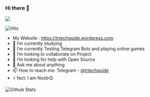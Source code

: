 ### Hi there 👋
<a href="TRTECHGUIDE"><img src="https://trtechguide.files.wordpress.com/2021/07/untitled-design-2.png"></a>

![Hits](https://hits.seeyoufarm.com/api/count/incr/badge.svg?url=https://github.com/TR-TECH-GUIDE/)

- My Website : https://trtechguide.wordpress.com 
- 🔭 I’m currently studying 
- 🌱 I’m currently Testing Telegram Bots and playing online games
- 👯 I’m looking to collaborate on Project
- 🤔 I’m looking for help with Open Source
- 💬 Ask me about anything
- 📫 How to reach me: Telegram - [@trtechguide](https://t.me/trtechguide)
- ⚡ fact: I am Noob😌

![Github Stats](https://github-readme-stats.vercel.app/api?username=TR-TECH-GUIDE&show_icons=true&title_color=fff&icon_color=79ff97&text_color=9f9f9f&bg_color=151515)

